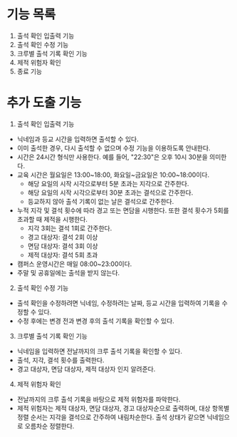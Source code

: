 # 기능 목록
1. 출석 확인 입출력 기능
2. 출석 확인 수정 기능
3. 크루별 출석 기록 확인 기능
4. 제적 위험자 확인
5. 종료 기능

# 추가 도출 기능
1. 출석 확인 입출력 기능
- 닉네임과 등교 시간을 입력하면 출석할 수 있다.
- 이미 출석한 경우, 다시 출석할 수 없으며 수정 기능을 이용하도록 안내한다.
- 시간은 24시간 형식만 사용한다. 예를 들어, "22:30"은 오후 10시 30분을 의미한다.
- 교육 시간은 월요일은 13:00~18:00, 화요일~금요일은 10:00~18:00이다.
  - 해당 요일의 시작 시각으로부터 5분 초과는 지각으로 간주한다.
  - 해당 요일의 시작 시각으로부터 30분 초과는 결석으로 간주한다.
  - 등교하지 않아 출석 기록이 없는 날은 결석으로 간주한다.
- 누적 지각 및 결석 횟수에 따라 경고 또는 면담을 시행한다. 또한 결석 횟수가 5회를 초과할 때 제적을 시행한다.
  - 지각 3회는 결석 1회로 간주한다.
   - 경고 대상자: 결석 2회 이상
   - 면담 대상자: 결석 3회 이상
   - 제적 대상자: 결석 5회 초과
- 캠퍼스 운영시간은 매일 08:00~23:00이다.
- 주말 및 공휴일에는 출석을 받지 않는다.
2. 출석 확인 수정 기능
- 출석 확인을 수정하려면 닉네임, 수정하려는 날짜, 등교 시간을 입력하여 기록을 수정할 수 있다.
- 수정 후에는 변경 전과 변경 후의 출석 기록을 확인할 수 있다.
3. 크루별 출석 기록 확인 기능
- 닉네임을 입력하면 전날까지의 크루 출석 기록을 확인할 수 있다.
- 출석, 지각, 결석 횟수를 출력한다.
- 경고 대상자, 면담 대상자, 제적 대상자 인지 알려준다.
4. 제적 위험자 확인
- 전날까지의 크루 출석 기록을 바탕으로 제적 위험자를 파악한다.
- 제적 위험자는 제적 대상자, 면담 대상자, 경고 대상자순으로 출력하며, 
  대상 항목별 정렬 순서는 지각을 결석으로 간주하여 내림차순한다.
  출석 상태가 같으면 닉네임으로 오름차순 정렬한다.